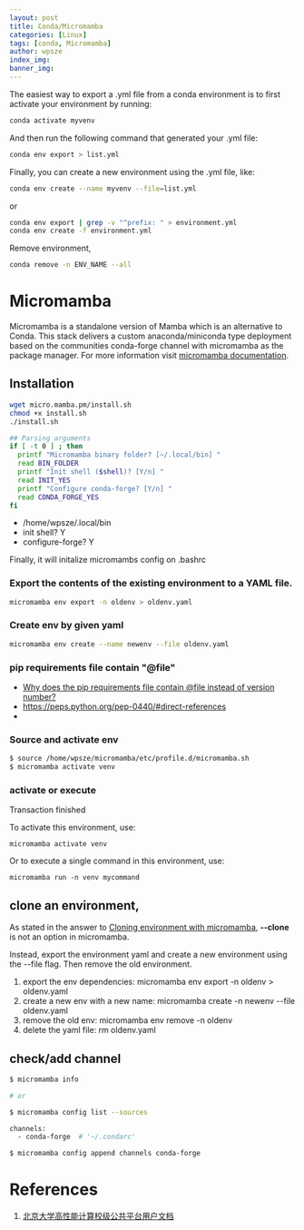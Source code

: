 ```yaml
---
layout: post
title: Conda/Micromamba
categories: [Linux]
tags: [conda, Micromamba]
author: wpsze
index_img: 
banner_img: 
---
```


The easiest way to export a .yml file from a conda environment is to first activate your environment by running:
```sh
conda activate myvenv
```
And then run the following command that generated your .yml file:
```sh
conda env export > list.yml
```
Finally, you can create a new environment using the .yml file, like:
```sh
conda env create --name myvenv --file=list.yml
```

or 
```sh
conda env export | grep -v "^prefix: " > environment.yml
conda env create -f environment.yml
```

Remove environment,
```sh
conda remove -n ENV_NAME --all
```

# Micromamba
Micromamba is a standalone version of Mamba which is an alternative to Conda. This stack delivers a custom anaconda/miniconda type deployment based on the communities conda-forge channel with micromamba as the package manager. For more information visit [micromamba documentation](https://mamba.readthedocs.io/en/latest/user_guide/micromamba.html).

## Installation
```sh
wget micro.mamba.pm/install.sh
chmod +x install.sh
./install.sh
```

```sh
## Parsing arguments
if [ -t 0 ] ; then
  printf "Micromamba binary folder? [~/.local/bin] "
  read BIN_FOLDER
  printf "Init shell ($shell)? [Y/n] "
  read INIT_YES
  printf "Configure conda-forge? [Y/n] "
  read CONDA_FORGE_YES
fi
```

- /home/wpsze/.local/bin
- init shell? Y
- configure-forge? Y

Finally, it will initalize micromambs config on .bashrc

### Export the contents of the existing environment to a YAML file.

```sh
micromamba env export -n oldenv > oldenv.yaml
```

### Create env by given yaml

```sh
micromamba env create --name newenv --file oldenv.yaml
```

### pip requirements file contain "@file"

- [Why does the pip requirements file contain @file instead of version number?](https://stackoverflow.com/questions/62586878/why-does-the-pip-requirements-file-contain-file-instead-of-version-number)
- <https://peps.python.org/pep-0440/#direct-references>
- 

### Source and activate env
```sh
$ source /home/wpsze/micromamba/etc/profile.d/micromamba.sh
$ micromamba activate venv
```

### activate or execute
Transaction finished

To activate this environment, use:

    micromamba activate venv

Or to execute a single command in this environment, use:

    micromamba run -n venv mycommand

## clone an environment,
As stated in the answer to [Cloning environment with micromamba](https://stackoverflow.com/questions/76884520/cloning-environment-with-micromamba), **--clone** is not an option in micromamba.

Instead, export the environment yaml and create a new environment using the --file flag. Then remove the old environment.

1. export the env dependencies: micromamba env export -n oldenv > oldenv.yaml
2. create a new env with a new name: micromamba create -n newenv --file oldenv.yaml
3. remove the old env: micromamba env remove -n oldenv
4. delete the yaml file: rm oldenv.yaml

## check/add channel

```sh
$ micromamba info

# or

$ micromamba config list --sources

channels:
  - conda-forge  # '~/.condarc'

$ micromamba config append channels conda-forge
```

# References

1. [北京大学高性能计算校级公共平台用户文档](https://hpc.pku.edu.cn/ug/guide/soft/conda/#_3)